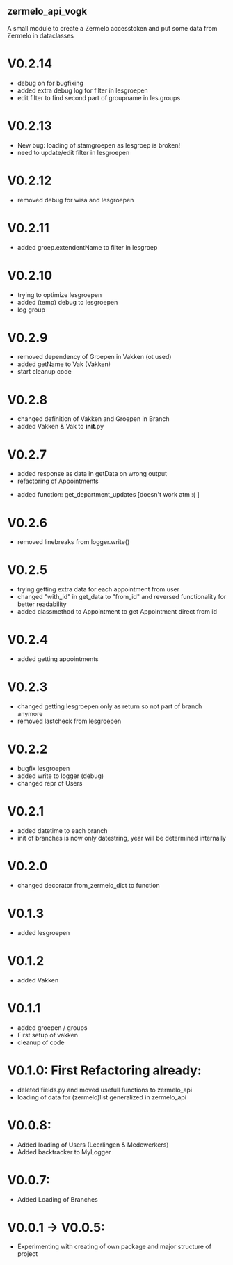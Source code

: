 ## zermelo_api_vogk
A small module to create a Zermelo accesstoken and put some data from Zermelo in dataclasses

# V0.2.14
 - debug on for bugfixing
 - added extra debug log for filter in lesgroepen
 - edit filter to find second part of groupname in les.groups

# V0.2.13
 - New bug: loading of stamgroepen as lesgroep is broken!
 - need to update/edit filter in lesgroepen

# V0.2.12
 - removed debug for wisa and lesgroepen

# V0.2.11
 - added groep.extendentName to filter in lesgroep

# V0.2.10
 - trying to optimize lesgroepen
 - added (temp) debug to lesgroepen
 - log group

# V0.2.9
 - removed dependency of Groepen in Vakken (ot used)
 - added getName to Vak (Vakken)
 - start cleanup code

# V0.2.8
 - changed definition of Vakken and Groepen in Branch
 - added Vakken & Vak to __init__.py 

# V0.2.7
 - added response as data in getData on wrong output
 - refactoring of Appointments
  * added function: get_department_updates [doesn't work atm :( ]

# V0.2.6
 - removed linebreaks from logger.write()

# V0.2.5
 - trying getting extra data for each appointment from user
 - changed "with_id" in get_data to "from_id" and reversed functionality for better readability
 - added classmethod to Appointment to get Appointment direct from id

# V0.2.4
 - added getting appointments

# V0.2.3
 - changed getting lesgroepen only as return so not part of branch anymore
 - removed lastcheck from lesgroepen

# V0.2.2
 - bugfix lesgroepen
 - added write to logger (debug)
 - changed repr of Users

# V0.2.1
 - added datetime to each branch
 - init of branches is now only datestring, year will be determined internally

# V0.2.0
 - changed decorator from_zermelo_dict to function

# V0.1.3
- added lesgroepen

# V0.1.2
- added Vakken

# V0.1.1
  - added groepen / groups
  - First setup of vakken
  - cleanup of code

# V0.1.0: First Refactoring already:
- deleted fields.py and moved usefull functions to zermelo_api
- loading of data for (zermelo)list generalized in zermelo_api

# V0.0.8:
 - Added loading of Users (Leerlingen & Medewerkers)
 - Added backtracker to MyLogger

# V0.0.7:
- Added Loading of Branches

# V0.0.1 -> V0.0.5:
- Experimenting with creating of own package and major structure of project
